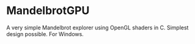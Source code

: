 # MandelbrotGPU
A very simple Mandelbrot explorer using OpenGL shaders in C. Simplest design possible. For Windows.
